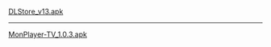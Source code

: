 <a href="https://gjthub-com.github.io/DLStore_v13.apk">DLStore_v13.apk</a><br><hr>
<a href="https://gjthub-com.github.io/MonPlayer-TV_1.0.3.apk">MonPlayer-TV_1.0.3.apk</a>
